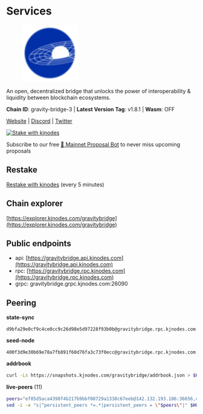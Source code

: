 # Services

<figure><img src="https://raw.githubusercontent.com/kj89/cosmos-images/main/logos/gravitybridge.png" width="150" alt=""><figcaption></figcaption></figure>

An open, decentralized bridge that unlocks the power of  interoperability & liquidity between blockchain ecosystems.

**Chain ID**: gravity-bridge-3 | **Latest Version Tag**: v1.8.1 | **Wasm**: OFF

[Website](https://www.gravitybridge.net) | [Discord](https://discord.gg/ARV8dTSjAk) | [Twitter](https://twitter.com/gravity_bridge)

[![Stake with kjnodes](https://i.ibb.co/cr44Q8j/button-stake-with-kjnodes.png)](https://restake.app/gravitybridge/gravityvaloper1nw3uavthnjwsgrrjzav2wdg9m0pw7k4fc7hvlz)

Subscribe to our free [🤖 Mainnet Proposal Bot](https://t.me/kjnodes_proposal_bot) to never miss upcoming proposals

## Restake

[Restake with kjnodes](https://restake.app/gravitybridge/gravityvaloper1nw3uavthnjwsgrrjzav2wdg9m0pw7k4fc7hvlz) (every 5 minutes)
## Chain explorer
[https://explorer.kjnodes.com/gravitybridge](https://explorer.kjnodes.com/gravitybridge)

## Public endpoints

* api: [https://gravitybridge.api.kjnodes.com](https://gravitybridge.api.kjnodes.com)
* rpc: [https://gravitybridge.rpc.kjnodes.com](https://gravitybridge.rpc.kjnodes.com)
* grpc: gravitybridge.grpc.kjnodes.com:26090

## Peering

**state-sync**

```text
d9bfa29e0cf9c4ce0cc9c26d98e5d97228f93b0b@gravitybridge.rpc.kjnodes.com:26656
```

**seed-node**

```text
400f3d9e30b69e78a7fb891f60d76fa3c73f0ecc@gravitybridge.rpc.kjnodes.com:26659
```

**addrbook**
```bash
curl -Ls https://snapshots.kjnodes.com/gravitybridge/addrbook.json > $HOME/.gravity/config/addrbook.json
```

**live-peers** (11)
```bash
peers="ef05d5aca4398f4b217b9bbf08729a1338c67eeb@142.132.193.186:36656,c57dcf8e3af80236059194c86a6f81c1735903d6@162.19.89.8:10256,4d82b4d1851982b6eb81e67cb3b5bd040eda7cdc@136.244.29.116:26666,a9e9c67632880147aad2517c9ee19cac6d9d052e@193.17.92.212:26656,961dc8a5e131e058c87c25f1d5c3b9395076e46a@65.108.106.131:26656,d9bfa29e0cf9c4ce0cc9c26d98e5d97228f93b0b@65.109.88.38:26656,cc01880390b84a5ad31c9fa471748eb5a7565ee4@35.243.229.224:26656,ddf8f9ff250f760228c667d256d16ed4f1880c27@65.109.43.75:27010,3eae7c785e7038b3c1376dc2fc8e6cff9d0ad709@65.108.121.110:14656,70ff1535443969705182c9473cc66773fbc12c09@15.235.13.145:26656,2acf8add94531707982f17b91192866ad02de504@154.12.227.186:26656"
sed -i -e "s|^persistent_peers *=.*|persistent_peers = \"$peers\"|" $HOME/.gravity/config/config.toml
```
